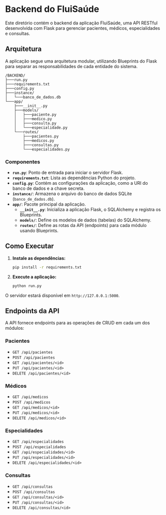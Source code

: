 # Backend do FluiSaúde

Este diretório contém o backend da aplicação FluiSaúde, uma API RESTful desenvolvida com Flask para gerenciar pacientes, médicos, especialidades e consultas.

## Arquitetura

A aplicação segue uma arquitetura modular, utilizando Blueprints do Flask para separar as responsabilidades de cada entidade do sistema.

```
/BACKEND/
├───run.py
├───requirements.txt
├───config.py
├───instance/
│   └───banco_de_dados.db
└───app/
    ├───__init__.py
    ├───models/
    │   ├───paciente.py
    │   ├───medico.py
    │   ├───consulta.py
    │   └───especialidade.py
    └───routes/
        ├───pacientes.py
        ├───medicos.py
        ├───consultas.py
        └───especialidades.py
```

### Componentes

*   **`run.py`**: Ponto de entrada para iniciar o servidor Flask.
*   **`requirements.txt`**: Lista as dependências Python do projeto.
*   **`config.py`**: Contém as configurações da aplicação, como a URI do banco de dados e a chave secreta.
*   **`instance/`**: Armazena o arquivo do banco de dados SQLite (`banco_de_dados.db`).
*   **`app/`**: Pacote principal da aplicação.
    *   **`__init__.py`**: Inicializa a aplicação Flask, o SQLAlchemy e registra os Blueprints.
    *   **`models/`**: Define os modelos de dados (tabelas) do SQLAlchemy.
    *   **`routes/`**: Define as rotas da API (endpoints) para cada módulo usando Blueprints.

## Como Executar

1.  **Instale as dependências:**

    ```bash
    pip install -r requirements.txt
    ```

2.  **Execute a aplicação:**

    ```bash
    python run.py
    ```

O servidor estará disponível em `http://127.0.0.1:5000`.

## Endpoints da API

A API fornece endpoints para as operações de CRUD em cada um dos módulos:

### Pacientes

*   `GET /api/pacientes`
*   `POST /api/pacientes`
*   `GET /api/pacientes/<id>`
*   `PUT /api/pacientes/<id>`
*   `DELETE /api/pacientes/<id>`

### Médicos

*   `GET /api/medicos`
*   `POST /api/medicos`
*   `GET /api/medicos/<id>`
*   `PUT /api/medicos/<id>`
*   `DELETE /api/medicos/<id>`

### Especialidades

*   `GET /api/especialidades`
*   `POST /api/especialidades`
*   `GET /api/especialidades/<id>`
*   `PUT /api/especialidades/<id>`
*   `DELETE /api/especialidades/<id>`

### Consultas

*   `GET /api/consultas`
*   `POST /api/consultas`
*   `GET /api/consultas/<id>`
*   `PUT /api/consultas/<id>`
*   `DELETE /api/consultas/<id>`
